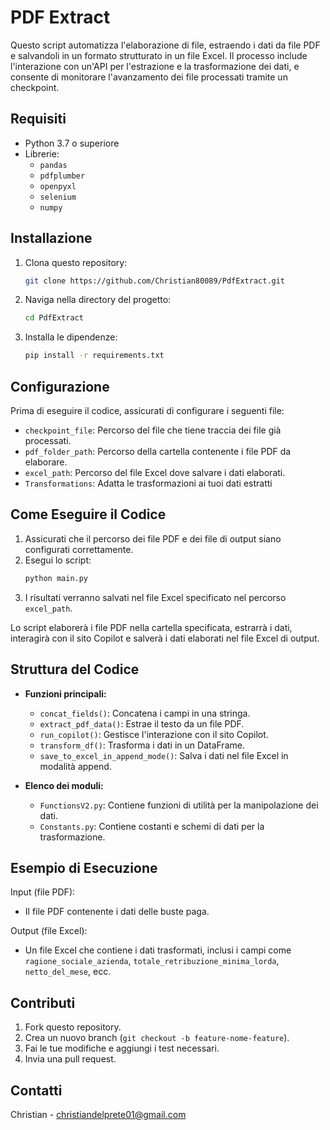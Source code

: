 # PDF Extract

Questo script automatizza l'elaborazione di file, estraendo i dati da file PDF e salvandoli in un formato strutturato in
un file Excel. Il processo include l'interazione con un'API per l'estrazione e la trasformazione dei dati, e consente di
monitorare l'avanzamento dei file processati tramite un checkpoint.

## Requisiti

- Python 3.7 o superiore
- Librerie:
    - `pandas`
    - `pdfplumber`
    - `openpyxl`
    - `selenium`
    - `numpy`

## Installazione

1. Clona questo repository:
   ```bash
   git clone https://github.com/Christian80089/PdfExtract.git
   ```

2. Naviga nella directory del progetto:
   ```bash
   cd PdfExtract
   ```

3. Installa le dipendenze:
   ```bash
   pip install -r requirements.txt
   ```

## Configurazione

Prima di eseguire il codice, assicurati di configurare i seguenti file:

- `checkpoint_file`: Percorso del file che tiene traccia dei file già processati.
- `pdf_folder_path`: Percorso della cartella contenente i file PDF da elaborare.
- `excel_path`: Percorso del file Excel dove salvare i dati elaborati.
- `Transformations`: Adatta le trasformazioni ai tuoi dati estratti

## Come Eseguire il Codice

1. Assicurati che il percorso dei file PDF e dei file di output siano configurati correttamente.
2. Esegui lo script:
   ```bash
   python main.py
   ```
3. I risultati verranno salvati nel file Excel specificato nel percorso `excel_path`.

Lo script elaborerà i file PDF nella cartella specificata, estrarrà i dati, interagirà con il sito Copilot e salverà i
dati elaborati nel file Excel di output.

## Struttura del Codice

- **Funzioni principali:**
    - `concat_fields()`: Concatena i campi in una stringa.
    - `extract_pdf_data()`: Estrae il testo da un file PDF.
    - `run_copilot()`: Gestisce l'interazione con il sito Copilot.
    - `transform_df()`: Trasforma i dati in un DataFrame.
    - `save_to_excel_in_append_mode()`: Salva i dati nel file Excel in modalità append.

- **Elenco dei moduli:**
    - `FunctionsV2.py`: Contiene funzioni di utilità per la manipolazione dei dati.
    - `Constants.py`: Contiene costanti e schemi di dati per la trasformazione.

## Esempio di Esecuzione

Input (file PDF):

- Il file PDF contenente i dati delle buste paga.

Output (file Excel):

- Un file Excel che contiene i dati trasformati, inclusi i campi come `ragione_sociale_azienda`,
  `totale_retribuzione_minima_lorda`, `netto_del_mese`, ecc.

## Contributi

1. Fork questo repository.
2. Crea un nuovo branch (`git checkout -b feature-nome-feature`).
3. Fai le tue modifiche e aggiungi i test necessari.
4. Invia una pull request.

## Contatti

Christian - [christiandelprete01@gmail.com](mailto:christiandelprete01@gmail.com)
